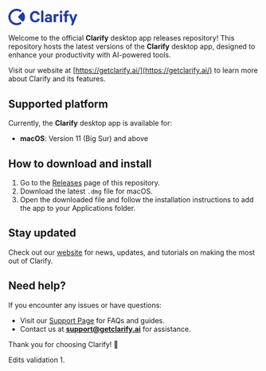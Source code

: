 <p align="left">
    <img width="140px" height="auto" src="assets/logo.png">
</p>

Welcome to the official **Clarify** desktop app releases repository! This repository hosts the latest versions of the **Clarify** desktop app, designed to enhance your productivity with AI-powered tools.  

Visit our website at [https://getclarify.ai/](https://getclarify.ai/) to learn more about Clarify and its features.

## Supported platform
Currently, the **Clarify** desktop app is available for:
- **macOS**: Version 11 (Big Sur) and above

## How to download and install
1. Go to the [Releases](./releases) page of this repository.
2. Download the latest `.dmg` file for macOS.
3. Open the downloaded file and follow the installation instructions to add the app to your Applications folder.

## Stay updated
Check out our [website](https://getclarify.ai/) for news, updates, and tutorials on making the most out of Clarify.

## Need help?
If you encounter any issues or have questions:
- Visit our [Support Page](https://getclarify.ai/support) for FAQs and guides.
- Contact us at **support@getclarify.ai** for assistance.

Thank you for choosing Clarify! 🚀

Edits validation 1.
